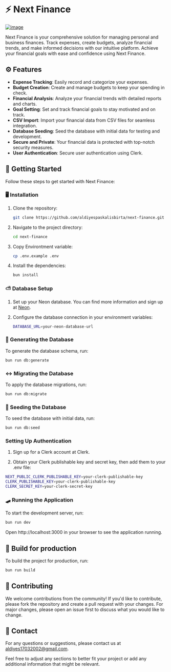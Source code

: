 # ⚡ Next Finance

[![image](https://github.com/aldiyespaskalisbirta/next-finance/assets/84847746/919c6f12-b9bb-4bb0-b246-48871617d7d2)](http://vercel.com)

Next Finance is your comprehensive solution for managing personal and business finances. Track expenses, create budgets, analyze financial trends, and make informed decisions with our intuitive platform. Achieve your financial goals with ease and confidence using Next Finance.

## ⚙️ Features

- **Expense Tracking**: Easily record and categorize your expenses.
- **Budget Creation**: Create and manage budgets to keep your spending in check.
- **Financial Analysis**: Analyze your financial trends with detailed reports and charts.
- **Goal Setting**: Set and track financial goals to stay motivated and on track.
- **CSV Import**: Import your financial data from CSV files for seamless integration.
- **Database Seeding**: Seed the database with initial data for testing and development.
- **Secure and Private**: Your financial data is protected with top-notch security measures.
- **User Authentication**: Secure user authentication using Clerk.

## 🍵 Getting Started

Follow these steps to get started with Next Finance:

### 🖥️ Installation

1. Clone the repository:

   ```bash
   git clone https://github.com/aldiyespaskalisbirta/next-finance.git
   ```

2. Navigate to the project directory:

   ```bash
   cd next-finance
   ```

3. Copy Environtment variable:

   ```bash
   cp .env.example .env
   ```

4. Install the dependencies:
   ```bash
   bun install
   ```

### ⛅ Database Setup

1. Set up your Neon database. You can find more information and sign up at [Neon](https://neon.tech).

2. Configure the database connection in your environment variables:
   ```bash
   DATABASE_URL=your-neon-database-url
   ```

### 🤖 Generating the Database

To generate the database schema, run:

```bash
bun run db:generate
```

### ↔️ Migrating the Database

To apply the database migrations, run:

```bash
bun run db:migrate
```

### 🧾 Seeding the Database

To seed the database with initial data, run:

```bash
bun run db:seed
```

### Setting Up Authentication

1. Sign up for a Clerk account at Clerk.

2. Obtain your Clerk publishable key and secret key, then add them to your .env file:

```bash
NEXT_PUBLIC_CLERK_PUBLISHABLE_KEY=your-clerk-publishable-key
CLERK_PUBLISHABLE_KEY=your-clerk-publishable-key
CLERK_SECRET_KEY=your-clerk-secret-key
```

### 🛹 Running the Application

To start the development server, run:

```bash
bun run dev
```

Open http://localhost:3000 in your browser to see the application running.

## 🦖 Build for production

To build the project for production, run:

```bash
bun run build
```

## 🤙 Contributing

We welcome contributions from the community! If you'd like to contribute, please fork the repository and create a pull request with your changes. For major changes, please open an issue first to discuss what you would like to change.

## 📱 Contact

For any questions or suggestions, please contact us at aldiyes17032002@gmail.com.

Feel free to adjust any sections to better fit your project or add any additional information that might be relevant.
